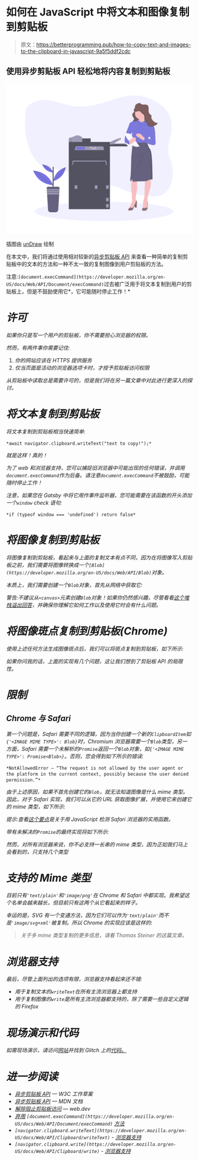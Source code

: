 # 如何在 JavaScript 中将文本和图像复制到剪贴板

> 原文：<https://betterprogramming.pub/how-to-copy-text-and-images-to-the-clipboard-in-javascript-9a5f5ddf2cdc>

## 使用异步剪贴板 API 轻松地将内容复制到剪贴板

![](img/ad83ddad169c05b7de2719b2a1f79de4.png)

插图由 [unDraw](https://undraw.co/illustrations) 绘制

在本文中，我们将通过使用相对较新的[异步剪贴板 API](https://developer.mozilla.org/en-US/docs/Web/API/Clipboard_API) 来查看一种简单的复制剪贴板中的文本的方法和一种不太一致的复制图像到用户剪贴板的方法。

注意:`[document.execCommand](https://developer.mozilla.org/en-US/docs/Web/API/Document/execCommand)`过去被广泛用于将文本复制到用户的剪贴板上，但是不鼓励使用它*，它可能随时停止工作！*

# *许可*

*如果你只是写一个用户的剪贴板，你不需要担心浏览器的权限。*

*然而，有两件事你需要记住:*

1.  *你的网站应该在 HTTPS 提供服务*
2.  *仅当页面是活动的浏览器选项卡时，才授予剪贴板访问权限*

*从剪贴板中读取总是需要许可的，但是我们将在另一篇文章中对此进行更深入的探讨。*

# *将文本复制到剪贴板*

*将文本复制到剪贴板相当快速简单:*

```
*await navigator.clipboard.writeText("text to copy!");*
```

*就是这样！真的！*

*为了 web 和浏览器支持，您可以捕捉旧浏览器中可能出现的任何错误，并调用`document.execCommand`作为后备。请注意`document.execCommand`不被鼓励，可能随时停止工作！*

*注意，如果您在 Gatsby 中将它用作事件监听器，您可能需要在该函数的开头添加一个`window` check 语句:*

```
*if (typeof window === 'undefined') return false*
```

# *将图像复制到剪贴板*

*将图像复制到剪贴板，看起来与上面的复制文本有点不同，因为在将图像写入剪贴板之前，我们需要将图像转换成一个`[Blob](https://developer.mozilla.org/en-US/docs/Web/API/Blob)`对象。*

*本质上，我们需要创建一个`Blob`对象，首先从网络中获取它:*

*警告:不建议从`<canvas>`元素创建`Blob`对象！如果你仍然感兴趣，尽管看看[这个堆栈溢出回答](https://stackoverflow.com/a/40903325/7380613)，并确保你理解它如何工作以及使用它时会有什么问题。*

# *将图像斑点复制到剪贴板(Chrome)*

*使用上述任何方法生成图像斑点后，我们可以将斑点复制到剪贴板，如下所示:*

*如果你问我的话，上面的实现有几个问题，这让我们想到了剪贴板 API 的局限性。*

# *限制*

## *Chrome 与 Safari*

*第一个问题是，Safari 需要不同的逻辑，因为当你创建一个新的`ClipboardItem`如`{'<IMAGE MIME TYPE>': Blob}`时，Chromium 浏览器需要一个`Blob`类型，另一方面，Safari 需要一个未解析的`Promise`返回一个`Blob`对象，如`{'<IMAGE MIME TYPE>': Promise<Blob>}`。否则，您会得到如下所示的错误:*

```
*NotAllowedError — “The request is not allowed by the user agent or the platform in the current context, possibly because the user denied permission.”*
```

*由于上述原因，如果不首先创建它的`Blob`，就无法知道图像是什么 mime 类型。因此，对于 Safari 实现，我们可以从它的 URL 获取图像扩展，并使用它来创建它的 mime 类型，如下所示:*

*提示:查看[这个要点](https://gist.github.com/charisTheo/4981233128637fabec0121e90778aef8)是关于用 JavaScript 检测 Safari 浏览器的实用函数。*

*带有未解决的`Promise`的最终实现将如下所示:*

*然而，对所有浏览器来说，你不必支持一长串的 mime 类型，因为正如我们马上会看到的，只支持几个类型*

# *支持的 Mime 类型*

*目前只有`'text/plain'`和`'image/png'`在 Chrome 和 Safari 中都实现。我希望这个名单会越来越长，但目前只有这两个从它看起来的样子。*

*幸运的是，SVG 有一个变通方法，因为它们可以作为`'text/plain'`而不是`'image/svg+xml'`被复制。所以 Chrome 的实现应该是这样的:*

> *关于多 mime 类型复制的更多信息，请看 Thomas Steiner 的这篇文章。*

# *浏览器支持*

*最后，尽管上面列出的选项有限，浏览器支持看起来还不错:*

*   *用于复制文本的`writeText`在所有主流浏览器上都支持*
*   *用于复制图像的`write`是所有主流浏览器都支持的，除了需要一些自定义逻辑的 Firefox*

# *现场演示和代码*

*如需现场演示，请访问[网站](https://uncovered-bubble-lens.glitch.me)并找到 Glitch 上的[代码。](https://glitch.com/edit/#!/uncovered-bubble-lens)*

# *进一步阅读*

*   *[异步剪贴板 API](https://www.w3.org/TR/clipboard-apis/#async-clipboard-api) — W3C 工作草案*
*   *[异步剪贴板 API](https://developer.mozilla.org/en-US/docs/Web/API/Clipboard_API) — MDN 文档*
*   *[解除阻止剪贴板访问](https://web.dev/async-clipboard/) — web.dev*
*   *[弃用](https://developer.mozilla.org/en-US/docs/Web/API/Document/execCommand) `[document.execCommand](https://developer.mozilla.org/en-US/docs/Web/API/Document/execCommand)` [方法](https://developer.mozilla.org/en-US/docs/Web/API/Document/execCommand)*
*   *`[navigator.clipboard.writeText](https://developer.mozilla.org/en-US/docs/Web/API/Clipboard/writeText)` - [浏览器支持](https://caniuse.com/mdn-api_clipboard_writetext)*
*   *`[navigator.clipboard.write](https://developer.mozilla.org/en-US/docs/Web/API/Clipboard/write)` - [浏览器支持](https://caniuse.com/mdn-api_clipboard_write)*